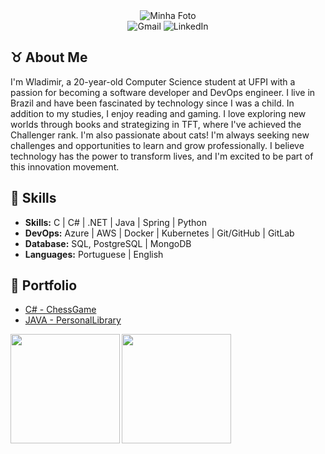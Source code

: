 <div align="center">
  <img src="https://i.imgur.com/uEVIGHd.png" alt="Minha Foto" />
</div>

<div align="center">
  <a href="mailto:wladimirgadelhajob@gmail.com" style="text-decoration: none;"><img src="https://img.shields.io/badge/Gmail-D14836?style=for-the-badge&logo=gmail&logoColor=white" alt="Gmail" style="margin: 0;"></a>
  <a href="https://www.linkedin.com/in/wladimir-gadelha-aab7a7227/" style="text-decoration: none;"><img src="https://img.shields.io/badge/LinkedIn-4682B4?style=for-the-badge&logo=linkedin&logoColor=white" alt="LinkedIn" style="margin: 0;"></a>
</div>

##  ♉ About Me

I'm Wladimir, a 20-year-old Computer Science student at UFPI with a passion for becoming a software developer and DevOps engineer. I live in Brazil and have been fascinated by technology since I was a child.
In addition to my studies, I enjoy reading and gaming. I love exploring new worlds through books and strategizing in TFT, where I've achieved the Challenger rank. I'm also passionate about cats!
I'm always seeking new challenges and opportunities to learn and grow professionally. I believe technology has the power to transform lives, and I'm excited to be part of this innovation movement.

## 🎯 Skills
- **Skills:** C | C# | .NET | Java | Spring | Python
- **DevOps:** Azure | AWS | Docker | Kubernetes | Git/GitHub | GitLab 
- **Database:** SQL, PostgreSQL | MongoDB
- **Languages:** Portuguese | English

## 🎃 Portfolio
- <a href="https://github.com/VlaadX/ChessGame_CSharp">C# - ChessGame</a></li>
- <a href="https://github.com/VlaadX/PersonalLibrary_Java">JAVA - PersonalLibrary</a>
  
<div align="center">
  <img height="175em" src="https://streak-stats.demolab.com?user=VlaadX&theme=dracula&hide_border=true&border_radius=10&card_width=660&hide_longest_streak=true" align="left" />
  <img height="175em" src="https://github-readme-stats.vercel.app/api/top-langs/?username=VlaadX&theme=dracula&hide_border=true&border_radius=10&card_width=200" align ="left" />
</div>
